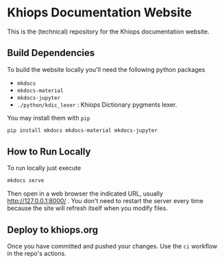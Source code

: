 # Khiops Documentation Website
This is the (technical) repository for the Khiops documentation website.

## Build Dependencies
To build the website locally you'll need the following python packages
- `mkdocs`
- `mkdocs-material`
- `mkdocs-jupyter`
- `./python/kdic_lexer` : Khiops Dictionary pygments lexer.

You may install them with `pip`

```bash
pip install mkdocs mkdocs-material mkdocs-jupyter
```

## How to Run Locally
To run locally just execute

```bash
mkdocs serve
```

Then open in a web browser the indicated URL, usually http://127.0.0.1:8000/ . You don't need to
restart the server every time because the site will refresh itself when you modify files.

## Deploy to khiops.org
Once you have committed and pushed your changes. Use the `ci` workflow in the repo's actions.

